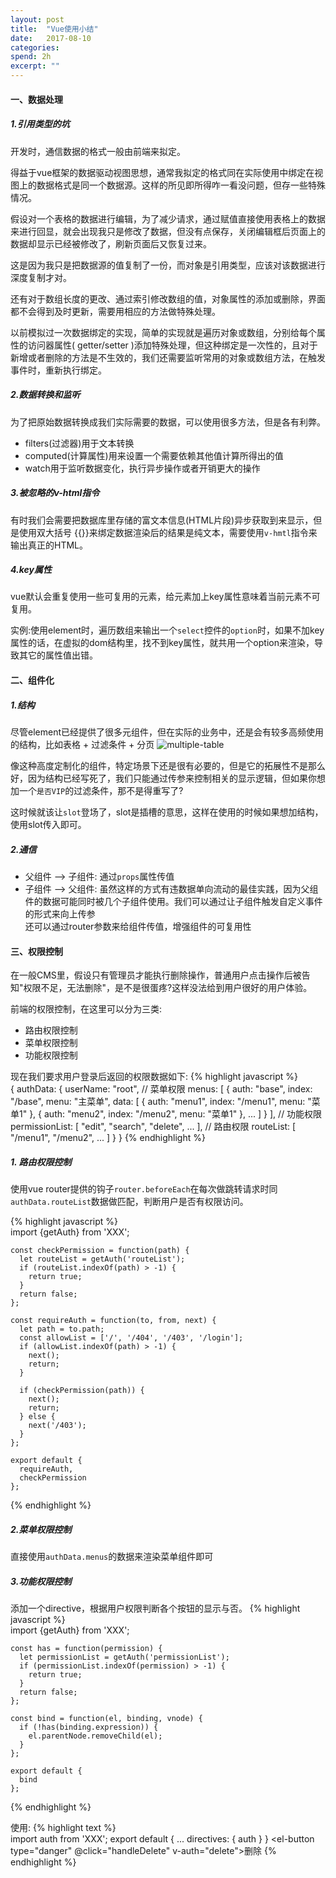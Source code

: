 ```yaml
---
layout: post
title:  "Vue使用小结"
date:   2017-08-10
categories: 
spend: 2h
excerpt: ""
---
```


#### 一、数据处理
##### 1.引用类型的坑

开发时，通信数据的格式一般由前端来拟定。

得益于vue框架的数据驱动视图思想，通常我拟定的格式同在实际使用中绑定在视图上的数据格式是同一个数据源。这样的所见即所得咋一看没问题，但存一些特殊情况。

假设对一个表格的数据进行编辑，为了减少请求，通过赋值直接使用表格上的数据来进行回显，就会出现我只是修改了数据，但没有点保存，关闭编辑框后页面上的数据却显示已经被修改了，刷新页面后又恢复过来。

这是因为我只是把数据源的值复制了一份，而对象是引用类型，应该对该数据进行深度复制才对。

还有对于数组长度的更改、通过索引修改数组的值，对象属性的添加或删除，界面都不会得到及时更新，需要用相应的方法做特殊处理。

以前模拟过一次数据绑定的实现，简单的实现就是遍历对象或数组，分别给每个属性的访问器属性( getter/setter )添加特殊处理，但这种绑定是一次性的，且对于新增或者删除的方法是不生效的，我们还需要监听常用的对象或数组方法，在触发事件时，重新执行绑定。

##### 2.数据转换和监听
为了把原始数据转换成我们实际需要的数据，可以使用很多方法，但是各有利弊。

* filters(过滤器)用于文本转换
* computed(计算属性)用来设置一个需要依赖其他值计算所得出的值
* watch用于监听数据变化，执行异步操作或者开销更大的操作

##### 3.被忽略的v-html指令
有时我们会需要把数据库里存储的富文本信息(HTML片段)异步获取到来显示，但是使用双大括号 \{\{}}来绑定数据渲染后的结果是纯文本，需要使用`v-hmtl`指令来输出真正的HTML。

##### 4.key属性
vue默认会重复使用一些可复用的元素，给元素加上key属性意味着当前元素不可复用。

实例:使用element时，遍历数组来输出一个`select`控件的`option`时，如果不加key属性的话，在虚拟的dom结构里，找不到key属性，就共用一个option来渲染，导致其它的属性值出错。

#### 二、组件化
##### 1.结构

尽管element已经提供了很多元组件，但在实际的业务中，还是会有较多高频使用的结构，比如表格 + 过滤条件 + 分页
![multiple-table](http://navcd-1252873427.cosgz.myqcloud.com/head_img/%E5%B1%8F%E5%B9%95%E5%BF%AB%E7%85%A7%202017-10-16%20%E4%B8%8B%E5%8D%887.06.03.png)

像这种高度定制化的组件，特定场景下还是很有必要的，但是它的拓展性不是那么好，因为结构已经写死了，我们只能通过传参来控制相关的显示逻辑，但如果你想加一个`是否VIP`的过滤条件，那不是得重写了?

这时候就该让`slot`登场了，slot是插槽的意思，这样在使用的时候如果想加结构，使用slot传入即可。

##### 2.通信
* 父组件 ——> 子组件: 通过`props`属性传值
* 子组件 ——> 父组件: 虽然这样的方式有违数据单向流动的最佳实践，因为父组件的数据可能同时被几个子组件使用。我们可以通过让子组件触发自定义事件的形式来向上传参  
还可以通过router参数来给组件传值，增强组件的可复用性

#### 三、权限控制
在一般CMS里，假设只有管理员才能执行删除操作，普通用户点击操作后被告知"权限不足，无法删除"，是不是很蛋疼?这样没法给到用户很好的用户体验。

前端的权限控制，在这里可以分为三类:   
* 路由权限控制
* 菜单权限控制
* 功能权限控制

现在我们要求用户登录后返回的权限数据如下:
{% highlight javascript %}  
    {
        authData: {
            userName: "root",
            // 菜单权限
            menus: [
                {
                    auth: "base",
                    index: "/base",
                    menu: "主菜单",
                    data: [
                        {
                            auth: "menu1",
                            index: "/menu1",
                            menu: "菜单1"
                        },
                        {
                            auth: "menu2",
                            index: "/menu2",
                            menu: "菜单1"
                        },
                        ...
                    ]
                }
            ],
            // 功能权限
            permissionList: [
                "edit",
                "search",
                "delete",
                ...
            ],
            // 路由权限
            routeList: [
                "/menu1",
                "/menu2",
                ...
            ]
        }
    }
{% endhighlight %}

##### 1. 路由权限控制
使用vue router提供的钩子`router.beforeEach`在每次做跳转请求时同`authData.routeList`数据做匹配，判断用户是否有权限访问。

{% highlight javascript %}  
    import {getAuth} from 'XXX';
    
    const checkPermission = function(path) {
      let routeList = getAuth('routeList');
      if (routeList.indexOf(path) > -1) {
        return true;
      }
      return false;
    };
    
    const requireAuth = function(to, from, next) {
      let path = to.path;
      const allowList = ['/', '/404', '/403', '/login'];
      if (allowList.indexOf(path) > -1) {
        next();
        return;
      }
    
      if (checkPermission(path)) {
        next();
        return;
      } else {
        next('/403');
      }
    };
    
    export default {
      requireAuth,
      checkPermission
    };
{% endhighlight %}

##### 2.菜单权限控制
直接使用`authData.menus`的数据来渲染菜单组件即可

##### 3.功能权限控制
添加一个directive，根据用户权限判断各个按钮的显示与否。
{% highlight javascript %}  
    import {getAuth} from 'XXX';
    
    const has = function(permission) {
      let permissionList = getAuth('permissionList');
      if (permissionList.indexOf(permission) > -1) {
        return true;
      }
      return false;
    };
    
    const bind = function(el, binding, vnode) {
      if (!has(binding.expression)) {
        el.parentNode.removeChild(el);
      }
    };
    
    export default {
      bind
    };
{% endhighlight %}

使用:
{% highlight text %}  
    import auth from 'XXX';
    export default {
        ...
        directives: {
          auth
        }
    }
    <el-button type="danger" @click="handleDelete" v-auth="delete">删除</el-button>
{% endhighlight %}
